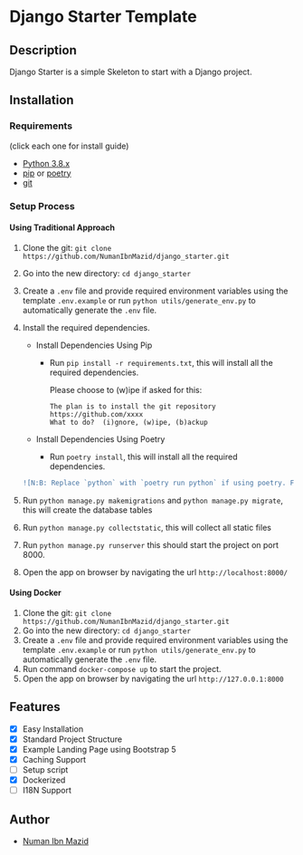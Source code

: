 # Django Starter Template

## Description

Django Starter is a simple Skeleton to start with a Django project.

## Installation

### Requirements

(click each one for install guide)

- [Python 3.8.x](http://docs.python-guide.org/en/latest/starting/installation/)
- [pip](https://pip.pypa.io/en/stable/installation/) or [poetry](https://python-poetry.org/docs/#installation)
- [git](https://git-scm.com/book/en/v2/Getting-Started-Installing-Git)

### Setup Process

#### Using Traditional Approach

1. Clone the git: `git clone https://github.com/NumanIbnMazid/django_starter.git`
2. Go into the new directory: `cd django_starter`
3. Create a `.env` file and provide required environment variables using the template `.env.example` or run `python utils/generate_env.py` to automatically generate the `.env` file.
4. Install the required dependencies.

   - Install Dependencies Using Pip

        * Run `pip install -r requirements.txt`, this will install all the required dependencies.

            Please choose to (w)ipe if asked for this:

            ````
            The plan is to install the git repository https://github.com/xxxx
            What to do?  (i)gnore, (w)ipe, (b)ackup
            ````

   - Install Dependencies Using Poetry

        * Run `poetry install`, this will install all the required dependencies.

    ```diff
    ![N:B: Replace `python` with `poetry run python` if using poetry. For example: `poetry run python manage.py runserver`]
    ```

5. Run `python manage.py makemigrations` and `python manage.py migrate`, this will create the database tables
6. Run `python manage.py collectstatic`, this will collect all static files
7. Run `python manage.py runserver`
    this should start the project on port 8000.
8. Open the app on browser by navigating the url `http://localhost:8000/`

#### Using Docker

1. Clone the git: `git clone https://github.com/NumanIbnMazid/django_starter.git`
2. Go into the new directory: `cd django_starter`
3. Create a `.env` file and provide required environment variables using the template `.env.example` or run `python utils/generate_env.py` to automatically generate the `.env` file.
4. Run command `docker-compose up` to start the project.
5. Open the app on browser by navigating the url `http://127.0.0.1:8000`

## Features

- [x] Easy Installation
- [x] Standard Project Structure
- [x] Example Landing Page using Bootstrap 5
- [x] Caching Support
- [ ] Setup script
- [x] Dockerized
- [ ] I18N Support

## Author

- [Numan Ibn Mazid](https://github.com/NumanIbnMazid)
